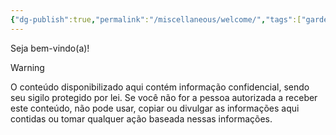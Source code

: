 ```yaml
---
{"dg-publish":true,"permalink":"/miscellaneous/welcome/","tags":["gardenEntry"],"noteIcon":""}
---
```



Seja bem-vindo(a)!

>[!Warning]
>O conteúdo disponibilizado aqui contém informação confidencial, sendo seu sigilo protegido por lei. Se você não for a pessoa autorizada a receber este conteúdo, não pode usar, copiar ou divulgar as informações aqui contidas ou tomar qualquer ação baseada nessas informações.

